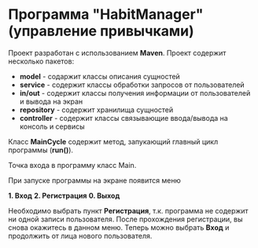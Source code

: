 # Программа "HabitManager" (управление привычками)

Проект разработан с использованием __Maven__.
Проект содержит несколько пакетов:

* __model__  - содаржит классы описания сущностей
* __service__ - содержит классы обработки запросов от пользователей
* __in/out__ - содержит классы получения информации от пользователей и вывода на экран
* __repository__ - содержит хранилища сущностей
* __controller__ - содержит классы связывающие ввода/вывода на консоль и сервисы

Класс __MainCycle__ содержит метод, запукающий главный цикл программы (__run()__). 

Точка входа в программу класс Main.

При запуске программы на экране появится меню 

__1. Вход__
__2. Регистрация__
__0. Выход__

Необходимо выбрать пункт __Регистрация__, т.к. программа не содержит ни одной записи пользователя. После прохождения регистрации, вы снова окажитесь в данном меню. Теперь можно выбрать __Вход__ и продолжить от лица нового пользователя.
